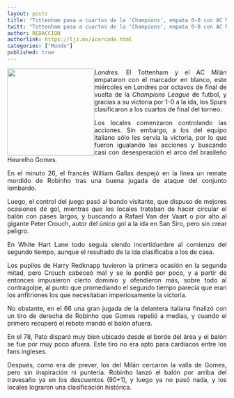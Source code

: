 ```yaml
---
layout: posts
title: "Tottenham pasa a cuartos de la 'Champions', empata 0-0 con AC Milán"
twitt: "Tottenham pasa a cuartos de la 'Champions', empata 0-0 con AC Milán"
author: REDACCION
authorlink: https://ljz.mx/acercade.html
categories: ["Mundo"]
published: true
---
```

<img src="images/stories/toten.jpg" border="0" width="200" style="float: left;" />

<p style="text-align: justify;">
  <em>Londres</em>. El Tottenham y el AC Milán empataron con el marcador en blanco, este miércoles en Londres por octavos de final de vuelta de la <em>Champions League</em> de futbol, y gracias a su victoria por 1-0 a la ida, los Spurs clasificaron a los cuartos de final del torneo.
</p>

<p style="text-align: justify;">
  Los locales comenzaron controlando las acciones. Sin embargo, a los del equipo italiano sólo les servía la victoria, por lo que fueron igualando las acciones y buscando casi con desesperación el arco del brasileño Heurelho Gomes.
</p>

<p style="text-align: justify;">
  En el minuto 26, el francés William Gallas despejó en la línea un remate mordido de Robinho tras una buena jugada de ataque del conjunto lombardo.
</p>

<p style="text-align: justify;">
  Luego, el control del juego pasó al bando visitante, que dispuso de mejores ocasiones de gol, mientras que los locales trataban de hacer circular el balón con pases largos, y buscando a Rafael Van der Vaart o por alto al gigante Peter Crouch, autor del único gol a la ida en San Siro, pero sin crear peligro.
</p>

<p style="text-align: justify;">
  En White Hart Lane todo seguía siendo incertidumbre al comienzo del segundo tiempo, aunque el resultado de la ida clasificaba a los de casa.
</p>

<p style="text-align: justify;">
  Los pupilos de Harry Redknapp tuvieron la primera ocasión en la segunda mitad, pero Crouch cabeceó mal y se lo perdió por poco, y a partir de entonces impusieron cierto dominio y ofendieron más, sobre todo al contragolpe, al punto que promediando el segundo tiempo parecía que eran los anfitriones los que necesitaban imperiosamente la victoria.
</p>

<p style="text-align: justify;">
  No obstante, en el 66 una gran jugada de la delantera italiana finalizó con un tiro de derecha de Robinho que Gomes repelió a medias, y cuando el primero recuperó el rebote mandó el balón afuera.
</p>

<p style="text-align: justify;">
  En el 78, Pato disparó muy bien ubicado desde el borde del área y el balón se fue por muy poco afuera. Este tiro no era apto para cardíacos entre los fans ingleses.
</p>

<p style="text-align: justify;">
  Después, como era de prever, los del Milán cercaron la valla de Gomes, pero sin inspiración ni puntería. Robinho lanzó el balón por arriba del travesaño ya en los descuentos (90+1), y luego ya no pasó nada, y los locales lograron una clasificación histórica.
</p>
